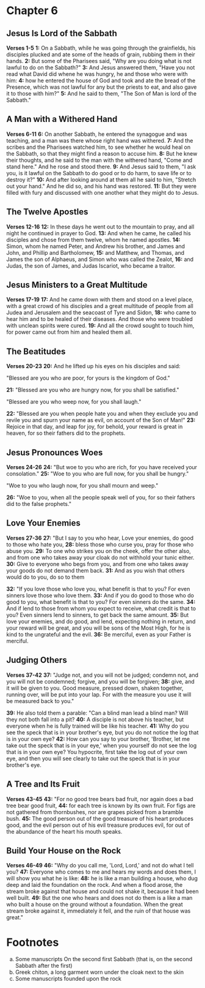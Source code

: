 # Chapter 6
## Jesus Is Lord of the Sabbath
**Verses 1-5**
**1:** On a Sabbath, while he was going through the grainfields, his disciples plucked and ate some of the heads of grain, rubbing them in their hands.
**2:** But some of the Pharisees said, "Why are you doing what is not lawful to do on the Sabbath?"
**3:** And Jesus answered them, "Have you not read what David did whene he was hungry, he and those who were with him:
**4:** how he entered the house of God and took and ate the bread of the Presence, which was not lawful for any but the priests to eat, and also gave it to those with him?"
**5:** And he said to them, "The Son of Man is lord of the Sabbath."

## A Man with a Withered Hand
**Verses 6-11**
**6:** On another Sabbath, he entered the synagogue and was teaching, and a man was there whose right hand was withered.
**7:** And the scribes and the Pharisees watched him, to see whether he would heal on the Sabbath, so that they might find a reason to accuse him.
**8:** But he knew their thoughts, and he said to the man with the withered hand, "Come and stand here." And he rose and stood there.
**9:** And Jesus said to them, "I ask you, is it lawful on the Sabbath to do good or to do harm, to save life or to destroy it?"
**10:** And after looking around at them all he said to him, "Stretch out your hand." And he did so, and his hand was restored.
**11:** But they were filled with fury and discussed with one another what they might do to Jesus.

## The Twelve Apostles
**Verses 12-16**
**12:** In these days he went out to the mountain to pray, and all night he continued in prayer to God.
**13:** And when he came, he called his disciples and chose from them twelve, whom he named apostles.
**14:** Simon, whom he named Peter, and Andrew his brother, and James and John, and Phillip and Bartholomew,
**15:** and Matthew, and Thomas, and James the son of Alphaeus, and Simon who was called the Zealot,
**16:** and Judas, the son of James, and Judas Iscariot, who became a traitor.

## Jesus Ministers to a Great Multitude
**Verses 17-19**
**17:** And he came down with them and stood on a level place, with a great crowd of his disciples and a great multitude of people from all Judea and Jerusalem and the seacoast of Tyre and Sidon,
**18:** who came to hear him and to be healed of their diseases. And those who were troubled with unclean spirits were cured.
**19:** And all the crowd sought to touch him, for power came out from him and healed them all.

## The Beatitudes
**Verses 20-23**
**20:** And he lifted up his eyes on his disciples and said:

"Blessed are you who are poor, for yours is the kingdom of God."

**21:** "Blessed are you who are hungry now, for you shall be satisfied."

"Blessed are you who weep now, for you shall laugh."

**22:** "Blessed are you when people hate you and when they exclude you and revile you and spurn your name as evil, on account of the Son of Man!"
**23:** Rejoice in that day, and leap for joy, for behold, your reward is great in heaven, for so their fathers did to the prophets.

## Jesus Pronounces Woes
**Verses 24-26**
**24:** "But woe to you who are rich, for you have received your consolation."
**25:** "Woe to you who are full now, for you shall be hungry."

"Woe to you who laugh now, for you shall mourn and weep."

**26:** "Woe to you, when all the people speak well of you, for so their fathers did to the false prophets."

## Love Your Enemies
**Verses 27-36**
**27:** "But I say to you who hear, Love your enemies, do good to those who hate you,
**28:** bless those who curse you, pray for those who abuse you.
**29:** To one who strikes you on the cheek, offer the other also, and from one who takes away your cloak do not withhold your tunic either.
**30:** Give to everyone who begs from you, and from one who takes away your goods do not demand them back.
**31:** And as you wish that others would do to you, do so to them

**32:** "If you love those who love you, what benefit is that to you? For even sinners love those who love them.
**33:** And if you do good to those who do good to you, what benefit is that to you? For even sinners do the same.
**34:** And if lend to those from whom you expect to receive, what credit is that to you? Even sinners lend to sinners, to get back the same amount.
**35:** But love your enemies, and do good, and lend, expecting nothing in return, and your reward will be great, and you will be sons of the Most High, for he is kind to the ungrateful and the evil.
**36:** Be merciful, even as your Father is merciful.

## Judging Others
**Verses 37-42**
**37:** "Judge not, and you will not be judged; condemn not, and you will not be condemned; forgive, and you will be forgiven;
**38:** give, and it will be given to you. Good measure, pressed down, shaken together, running over, will be put into your lap. For with the measure you use it will be measured back to you."

**39:** He also told them a parable: "Can a blind man lead a blind man? Will they not both fall into a pit?
**40:** A disciple is not above his teacher, but everyone when he is fully trained will be like his teacher.
**41:** Why do you see the speck that is in your brother's eye, but you do not notice the log that is in your own eye?
**42:** How can you say to your brother, 'Brother, let me take out the speck that is in your eye,' when you yourself do not see the log that is in your own eye? You hypocrite, first take the log out of your own eye, and then you will see clearly to take out the speck that is in your brother's eye.

## A Tree and Its Fruit
**Verses 43-45**
**43:** "For no good tree bears bad fruit, nor again does a bad tree bear good fruit,
**44:** for each tree is known by its own fruit. For figs are not gathered from thornbushes, nor are grapes picked from a bramble bush.
**45:** The good person out of the good treasure of his heart produces good, and the evil person out of his evil treasure produces evil, for out of the abundance of the heart his mouth speaks.

## Build Your House on the Rock
**Verses 46-49**
**46:** "Why do you call me, 'Lord, Lord,' and not do what I tell you?
**47:** Everyone who comes to me and hears my words and does them, I will show you what he is like:
**48:** he is like a man building a house, who dug deep and laid the foundation on the rock. And when a flood arose, the stream broke against that house and could not shake it, because it had been well built.
**49:** But the one who hears and does not do them is a like a man who built a house on the ground without a foundation. When the great stream broke against it, immediately it fell, and the ruin of that house was great."

# Footnotes
<ol type='a'>
	<li>Some manuscripts On the second first Sabbath (that is, on the second Sabbath after the first)</li>
	<li>Greek chiton, a long garment worn under the cloak next to the skin</li>
	<li>Some manuscripts founded upon the rock</li>
</ol>